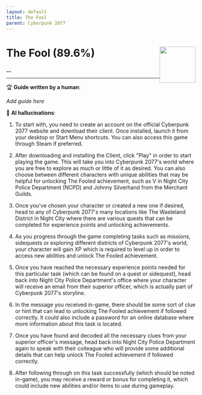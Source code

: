 ```yaml
---
layout: default
title: The Fool
parent: Cyberpunk 2077
---
```


# The Fool (89.6%) <img style="float: right;" src="https://cdn.cloudflare.steamstatic.com/steamcommunity/public/images/apps/1091500/7975d6e5d790b88f030195e3b1a38e49a5de1c8d.jpg" width="96" height="96">

__

***

:trophy: **Guide written by a human**:

_Add guide here_

:robot: **AI hallucinations**:

 1) To start with, you need to create an account on the official Cyberpunk 2077 website and download their client. Once installed, launch it from your desktop or Start Menu shortcuts. You can also access this game through Steam if preferred.  

2) After downloading and installing the Client, click "Play" in order to start playing the game. This will take you into Cyberpunk 2077's world where you are free to explore as much or little of it as desired. You can also choose between different characters with unique abilities that may be helpful for unlocking The Fooled achievement, such as V in Night City Police Department (NCPD) and Johnny Silverhand from the Merchant Guilds.  

3) Once you've chosen your character or created a new one if desired, head to any of Cyberpunk 2077's many locations like The Wasteland District in Night City where there are various quests that can be completed for experience points and unlocking achievements.  

4) As you progress through the game completing tasks such as missions, sidequests or exploring different districts of Cyberpunk 2077's world, your character will gain XP which is required to level up in order to access new abilities and unlock The Fooled achievement.  

5) Once you have reached the necessary experience points needed for this particular task (which can be found on a quest or sidequest), head back into Night City Police Department's office where your character will receive an email from their superior officer, which is actually part of Cyberpunk 2077's storyline.  

6) In the message you received in-game, there should be some sort of clue or hint that can lead to unlocking The Fooled achievement if followed correctly. It could also include a password for an online database where more information about this task is located.   

7) Once you have found and decoded all the necessary clues from your superior officer's message, head back into Night City Police Department again to speak with their colleague who will provide some additional details that can help unlock The Fooled achievement if followed correctly.  

8) After following through on this task successfully (which should be noted in-game), you may receive a reward or bonus for completing it, which could include new abilities and/or items to use during gameplay.   
